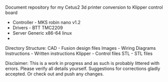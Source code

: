 Document repository for my Cetus2 3d printer conversion to Klipper control board
 - Controller - MKS robin nano v1.2
 - Drivers - BTT TMC2209
 - Server Generic x86-64 linux
 -
Directory Structure:
   CAD             - Fusion design files
   Images         - Wiring Diagrams
   Instructions  - Written instructions
   Klipper          - Control files
   STL                - STL files

Disclaimer:
   This is a work in progress and as such is probably littered with errors. Please verify all details yourself. Suggestions for corrections gladly accepted. 
   Or check out and push any changes.